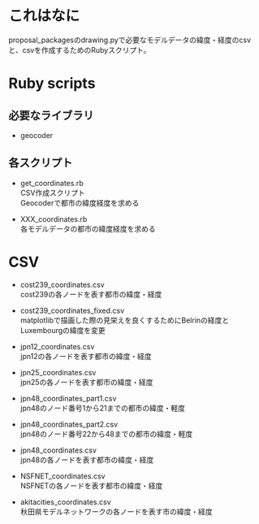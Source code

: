 # これはなに

proposal_packagesのdrawing.pyで必要なモデルデータの緯度・経度のcsvと、csvを作成するためのRubyスクリプト。

# Ruby scripts

## 必要なライブラリ

* geocoder

## 各スクリプト

* get\_coordinates.rb  
CSV作成スクリプト  
Geocoderで都市の緯度経度を求める

* XXX_coordinates.rb  
各モデルデータの都市の緯度経度を求める


# CSV

* cost239\_coordinates.csv  
cost239の各ノードを表す都市の緯度・経度  

* cost239\_coordinates\_fixed.csv  
matplotlibで描画した際の見栄えを良くするためにBelrinの経度とLuxembourgの緯度を変更

* jpn12\_coordinates.csv  
jpn12の各ノードを表す都市の緯度・経度  

* jpn25\_coordinates.csv  
jpn25の各ノードを表す都市の緯度・経度  

* jpn48\_coordinates_part1.csv  
jpn48のノード番号1から21までの都市の緯度・軽度

* jpn48\_coordinates_part2.csv  
jpn48のノード番号22から48までの都市の緯度・軽度

* jpn48\_coordinates.csv  
jpn48の各ノードを表す都市の緯度・経度  

* NSFNET\_coordinates.csv  
NSFNETの各ノードを表す都市の緯度・経度  

* akitacities\_coordinates.csv  
秋田県モデルネットワークの各ノードを表す市の緯度・経度  
